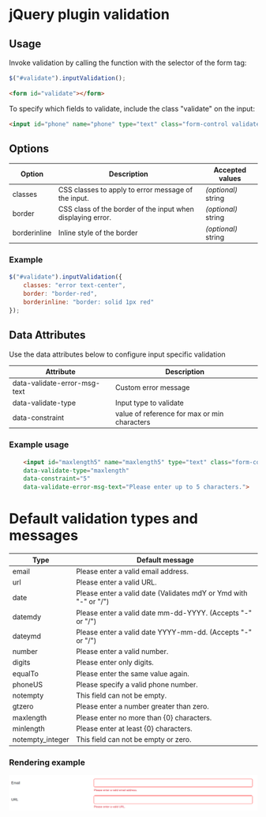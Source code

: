 # jQuery plugin validation

## Usage

Invoke validation by calling the function with the selector of the form tag:
```javascript
$("#validate").inputValidation();
```

```html
<form id="validate"></form>
```

To specify which fields to validate, include the class "validate" on the input:
```html
<input id="phone" name="phone" type="text" class="form-control validate">
```

## Options
|  Option | Description | Accepted values  |
| ------------ | ------------ | ------------ |
| classes  | CSS classes to apply to error message of the input. | *(optional)* string  |
| border | CSS class of the border of the input when displaying error.  | *(optional)* string |
| borderinline | Inline style of the border |  *(optional)* string 

### Example
```javascript
$("#validate").inputValidation({
	classes: "error text-center",
	border: "border-red",
	borderinline: "border: solid 1px red"
});
```


## Data Attributes
Use the data attributes below to configure input specific validation

| Attribute  | Description  |
| ------------ | ------------ |
| data-validate-error-msg-text  | Custom error message |
| data-validate-type  | Input type to validate |
| data-constraint | value of reference for max or min characters |

### Example usage
```html
    <input id="maxlength5" name="maxlength5" type="text" class="form-control validate" 
	data-validate-type="maxlength" 
	data-constraint="5"
	data-validate-error-msg-text="Please enter up to 5 characters.">
```

# Default validation types and messages

|  Type | Default message  |
| ------------ | ------------ |
| email   |  Please enter a valid email address. |
| url |  Please enter a valid URL. |
| date | Please enter a valid date (Validates mdY or Ymd with "-" or "/") |
| datemdy | Please enter a valid date mm-dd-YYYY. (Accepts "-" or "/")|
| dateymd | Please enter a valid date YYYY-mm-dd. (Accepts "-" or "/") |
| number | Please enter a valid number. |
| digits |  Please enter only digits. |
| equalTo | Please enter the same value again. |
| phoneUS | Please specify a valid phone number. | 
| notempty | This field can not be empty. |
| gtzero | Please enter a number greater than zero. |
| maxlength | Please enter no more than {0} characters. |
| minlength | Please enter at least {0} characters. |
| notempty_integer | This field can not be empty or zero. |

### Rendering example

![](https://github.com/amandaalouise/jquery-plugin-validation/blob/master/demo/demofields.png?raw=true)
